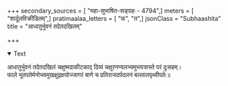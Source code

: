 +++
secondary_sources = [ "महा-सुभाषित-सङ्ग्रहः - 4794",]
meters = [ "शार्दूलविक्रीडितम्",]
pratimaalaa_letters = [ "फ", "त",]
jsonClass = "Subhaashita"
title = "आधातुर्भुवनं तदेतदखिलम्"

+++

<details open><summary>Text</summary>

आधातुर्भुवनं तदेतदखिलं चक्षुष्मदाकीटकाद् दिव्यं चक्षुरनन्यलभ्यमुभयत्रास्ते परं दुःसहम्।  
फाले भूतपतेर्मनोभवमुखक्षुद्रक्षयोज्जागरं बाणे च प्रतिराजदर्पदलनं बल्लालपृथ्वीपतेः॥
</details>
